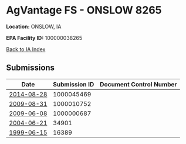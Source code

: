 # AgVantage FS - ONSLOW 8265

**Location:** ONSLOW, IA

**EPA Facility ID:** 100000038265

[Back to IA Index](../../index.md)

## Submissions

| Date | Submission ID | Document Control Number |
|------|--------------|-------------------------|
| [2014-08-28](submissions/1000045469.md) | 1000045469 |  |
| [2009-08-31](submissions/1000010752.md) | 1000010752 |  |
| [2009-06-08](submissions/1000000687.md) | 1000000687 |  |
| [2004-06-21](submissions/34901.md) | 34901 |  |
| [1999-06-15](submissions/16389.md) | 16389 |  |
